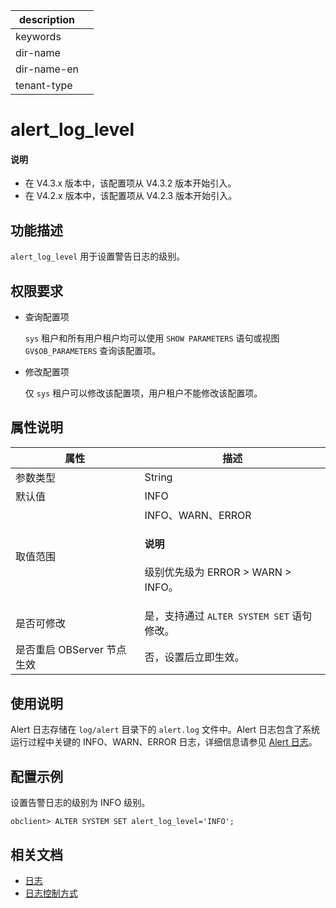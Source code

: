 |description||
|---|---|
|keywords||
|dir-name||
|dir-name-en||
|tenant-type||

# alert_log_level

<main id="notice" type='explain'>
  <h4>说明</h4>
  <ul><li>在 V4.3.x 版本中，该配置项从 V4.3.2 版本开始引入。</li><li>在 V4.2.x 版本中，该配置项从 V4.2.3 版本开始引入。</li></ul>
</main>

## 功能描述

`alert_log_level` 用于设置警告日志的级别。

## 权限要求

* 查询配置项

  `sys` 租户和所有用户租户均可以使用 `SHOW PARAMETERS` 语句或视图 `GV$OB_PARAMETERS` 查询该配置项。

* 修改配置项

  仅 `sys` 租户可以修改该配置项，用户租户不能修改该配置项。

## 属性说明

| **属性** | **描述** |
| -------- | -------- |
| 参数类型   | String |
| 默认值     | INFO |
| 取值范围   |INFO、WARN、ERROR<main id="notice" type='explain'><h4>说明</h4><p>级别优先级为 ERROR > WARN > INFO。</p></main> |
| 是否可修改 | 是，支持通过 `ALTER SYSTEM SET` 语句修改。|
| 是否重启 OBServer 节点生效 | 否，设置后立即生效。  |

## 使用说明

 Alert 日志存储在 `log/alert` 目录下的 `alert.log` 文件中。Alert 日志包含了系统运行过程中关键的 INFO、WARN、ERROR 日志，详细信息请参见 [Alert 日志](../../../../600.manage/800.logging/550.alert-log.md)。

## 配置示例

设置告警日志的级别为 INFO 级别。

```shell
obclient> ALTER SYSTEM SET alert_log_level='INFO';
```

## 相关文档

* [日志](../../../../700.reference/100.oceanbase-database-concepts/1200.observer-node-architecture/400.log.md)
* [日志控制方式](../../../../600.manage/800.logging/400.log-control.md)
